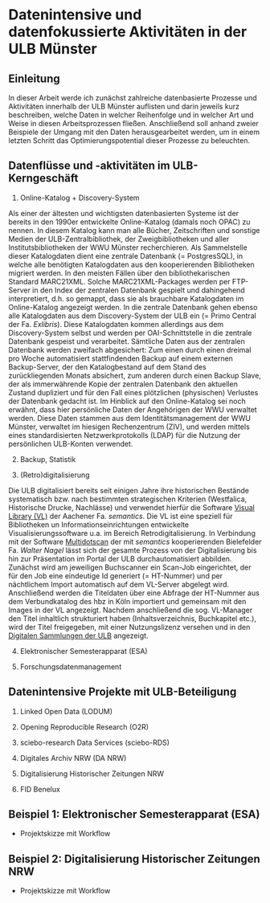 # Datenintensive und datenfokussierte Aktivitäten in der ULB Münster

## Einleitung

In dieser Arbeit werde ich zunächst zahlreiche datenbasierte Prozesse und Aktivitäten innerhalb der ULB Münster auflisten und darin jeweils kurz beschreiben, welche Daten in welcher Reihenfolge und in welcher Art und Weise in diesen Arbeitsprozessen fließen. Anschließend soll anhand zweier Beispiele der Umgang mit den Daten herausgearbeitet werden, um in einem letzten Schritt das Optimierungspotential dieser Prozesse zu beleuchten.

## Datenflüsse und -aktivitäten im ULB-Kerngeschäft

1. Online-Katalog + Discovery-System

Als einer der ältesten und wichtigsten datenbasierten Systeme ist der bereits in den 1990er entwickelte Online-Katalog (damals noch OPAC) zu nennen. In diesem Katalog kann man alle Bücher, Zeitschriften und sonstige Medien der ULB-Zentralbibliothek, der Zweigbibliotheken und aller Institutsbibliotheken der WWU Münster recherchieren. Als Sammelstelle dieser Katalogdaten dient eine zentrale Datenbank (= PostgresSQL), in welche alle benötigten Katalogdaten aus den kooperierenden Bibliotheken migriert werden. In den meisten Fällen über den bibliothekarischen Standard MARC21XML. Solche MARC21XML-Packages werden per FTP-Server in den Index der zentralen Datenbank gespielt und dahingehend interpretiert, d.h. so gemappt, dass sie als brauchbare Katalogdaten im Online-Katalog angezeigt werden. In die zentrale Datenbank gehen ebenso alle Katalogdaten aus dem Discovery-System der ULB ein (= Primo Central der Fa. *Exlibris*). Diese Katalogdaten kommen allerdings aus dem Discovery-System selbst und werden per OAI-Schnittstelle in die zentrale Datenbank gespeist und verarbeitet. Sämtliche Daten aus der zentralen Datenbank werden zweifach abgesichert: Zum einen durch einen dreimal pro Woche automatisiert stattfindenden Backup auf einem externen Backup-Server, der den Katalogbestand auf dem Stand des zurückliegenden Monats absichert, zum anderen durch einen Backup Slave, der als immerwährende Kopie der zentralen Datenbank den aktuellen Zustand dupliziert und für den Fall eines plötzlichen (physischen) Verlustes der Datenbank gedacht ist. Im Hinblick auf den Online-Katalog sei noch erwähnt, dass hier persönliche Daten der Angehörigen der WWU verwaltet werden. Diese Daten stammen aus dem Identitätsmanagement der WWU Münster, verwaltet im hiesigen Rechenzentrum (ZIV), und werden mittels eines standardisierten Netzwerkprotokolls (LDAP) für die Nutzung der persönlichen ULB-Konten verwendet.   

2. Backup, Statistik

3. (Retro)digitalisierung

Die ULB digitalisiert bereits seit einigen Jahre ihre historischen Bestände systematisch bzw. nach bestimmten strategischen Kriterien (Westfalica, Historische Drucke, Nachlässe) und verwendet hierfür die Software [Visual Library (VL)](https://www.semantics.de/visual_library/) der Aachener Fa. *semantics*. Die VL ist eine speziell für Bibliotheken un Informationseinrichtungen entwickelte Visualisierungssoftware u.a. im Bereich Retrodigitalisierung. In Verbindung mit der Software [Multidotscan](!http://www.walternagel.de/multidotscan) der mit *semantics* kooperierenden Bielefelder Fa. *Walter Nagel* lässt sich der gesamte Prozess von der Digitalisierung bis hin zur Präsentation im Portal der ULB durchautomatisiert abbilden. Zunächst wird am jeweiligen Buchscanner ein Scan-Job eingerichtet, der für den Job eine eindeutige Id generiert (= HT-Nummer) und per nächtlichem Import automatisch auf dem VL-Server abgelegt wird. Anschließend werden die Titeldaten über eine Abfrage der HT-Nummer aus dem Verbundkatalog des hbz in Köln importiert und gemeinsam mit den Images in der VL angezeigt. Nachdem anschließend die sog. VL-Manager den Titel inhaltlich strukturiert haben (Inhaltsverzeichnis, Buchkapitel etc.), wird der Titel freigegeben, mit einer Nutzungslizenz versehen und in den [Digitalen Sammlungen der ULB](!https://sammlungen.ulb.uni-muenster.de/) angezeigt.  

4. Elektronischer Semesterapparat (ESA)

5. Forschungsdatenmanagement

## Datenintensive Projekte mit ULB-Beteiligung

1. Linked Open Data (LODUM)

2. Opening Reproducible Research (O2R)

3. sciebo-research Data Services (sciebo-RDS)

4. Digitales Archiv NRW (DA NRW)

5. Digitalisierung Historischer Zeitungen NRW

6. FID Benelux

## Beispiel 1: Elektronischer Semesterapparat (ESA)

- Projektskizze mit Workflow

## Beispiel 2: Digitalisierung Historischer Zeitungen NRW

- Projektskizze mit Workflow
